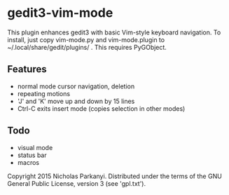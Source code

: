 gedit3-vim-mode
================

This plugin enhances gedit3 with basic Vim-style keyboard navigation. To install,
just copy vim-mode.py and vim-mode.plugin to ~/.local/share/gedit/plugins/ . This
requires PyGObject.

Features
--------
* normal mode cursor navigation, deletion
* repeating motions
* 'J' and 'K' move up and down by 15 lines
* Ctrl-C exits insert mode (copies selection in other modes)

Todo
----
* visual mode
* status bar
* macros

Copyright 2015 Nicholas Parkanyi. Distributed under the terms of the GNU General Public
License, version 3 (see 'gpl.txt').
